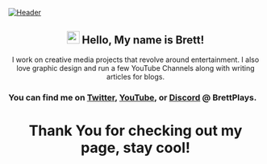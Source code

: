 [![Header](https://i.imgur.com/v4h4yyt.png "Header")](http://www.olix.club/)

<h2 align="center"><img src="https://raw.githubusercontent.com/MartinHeinz/MartinHeinz/master/wave.gif" width="25px">
 Hello, My name is Brett!</h2>
<p align="center">I work on creative media projects that revolve around entertainment. I also love graphic design and run a few YouTube Channels along with writing articles for blogs.</p>

  ### You can find me on [Twitter](https://twitter.com/BrettPlayMC), [YouTube](https://www.youtube.com/UnseenVids), or [Discord](https://discord.com/) @ BrettPlays.

<h1 align="center">Thank You for checking out my page, stay cool!</h1>
